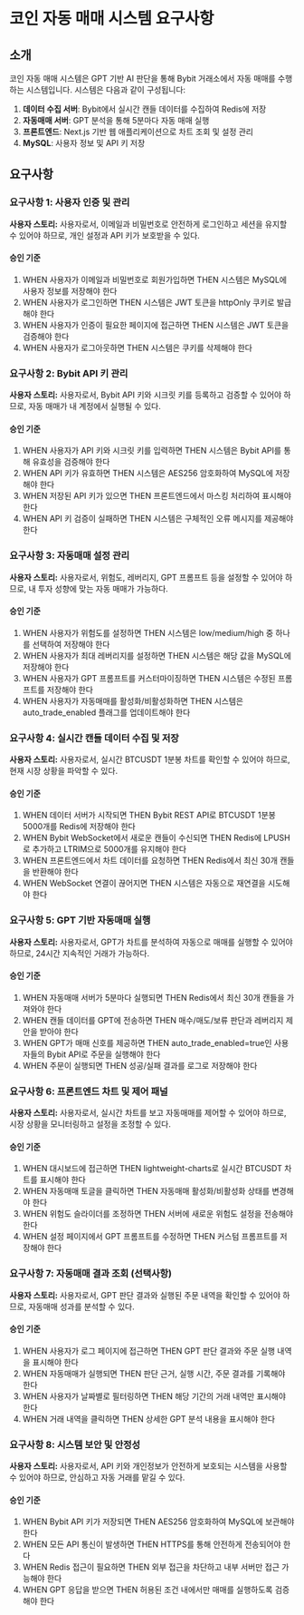 # 코인 자동 매매 시스템 요구사항

## 소개

코인 자동 매매 시스템은 GPT 기반 AI 판단을 통해 Bybit 거래소에서 자동 매매를 수행하는 시스템입니다. 시스템은 다음과 같이 구성됩니다:

1. **데이터 수집 서버**: Bybit에서 실시간 캔들 데이터를 수집하여 Redis에 저장
2. **자동매매 서버**: GPT 분석을 통해 5분마다 자동 매매 실행
3. **프론트엔드**: Next.js 기반 웹 애플리케이션으로 차트 조회 및 설정 관리
4. **MySQL**: 사용자 정보 및 API 키 저장

## 요구사항

### 요구사항 1: 사용자 인증 및 관리

**사용자 스토리:** 사용자로서, 이메일과 비밀번호로 안전하게 로그인하고 세션을 유지할 수 있어야 하므로, 개인 설정과 API 키가 보호받을 수 있다.

#### 승인 기준

1. WHEN 사용자가 이메일과 비밀번호로 회원가입하면 THEN 시스템은 MySQL에 사용자 정보를 저장해야 한다
2. WHEN 사용자가 로그인하면 THEN 시스템은 JWT 토큰을 httpOnly 쿠키로 발급해야 한다
3. WHEN 사용자가 인증이 필요한 페이지에 접근하면 THEN 시스템은 JWT 토큰을 검증해야 한다
4. WHEN 사용자가 로그아웃하면 THEN 시스템은 쿠키를 삭제해야 한다

### 요구사항 2: Bybit API 키 관리

**사용자 스토리:** 사용자로서, Bybit API 키와 시크릿 키를 등록하고 검증할 수 있어야 하므로, 자동 매매가 내 계정에서 실행될 수 있다.

#### 승인 기준

1. WHEN 사용자가 API 키와 시크릿 키를 입력하면 THEN 시스템은 Bybit API를 통해 유효성을 검증해야 한다
2. WHEN API 키가 유효하면 THEN 시스템은 AES256 암호화하여 MySQL에 저장해야 한다
3. WHEN 저장된 API 키가 있으면 THEN 프론트엔드에서 마스킹 처리하여 표시해야 한다
4. WHEN API 키 검증이 실패하면 THEN 시스템은 구체적인 오류 메시지를 제공해야 한다

### 요구사항 3: 자동매매 설정 관리

**사용자 스토리:** 사용자로서, 위험도, 레버리지, GPT 프롬프트 등을 설정할 수 있어야 하므로, 내 투자 성향에 맞는 자동 매매가 가능하다.

#### 승인 기준

1. WHEN 사용자가 위험도를 설정하면 THEN 시스템은 low/medium/high 중 하나를 선택하여 저장해야 한다
2. WHEN 사용자가 최대 레버리지를 설정하면 THEN 시스템은 해당 값을 MySQL에 저장해야 한다
3. WHEN 사용자가 GPT 프롬프트를 커스터마이징하면 THEN 시스템은 수정된 프롬프트를 저장해야 한다
4. WHEN 사용자가 자동매매를 활성화/비활성화하면 THEN 시스템은 auto_trade_enabled 플래그를 업데이트해야 한다

### 요구사항 4: 실시간 캔들 데이터 수집 및 저장

**사용자 스토리:** 사용자로서, 실시간 BTCUSDT 1분봉 차트를 확인할 수 있어야 하므로, 현재 시장 상황을 파악할 수 있다.

#### 승인 기준

1. WHEN 데이터 서버가 시작되면 THEN Bybit REST API로 BTCUSDT 1분봉 5000개를 Redis에 저장해야 한다
2. WHEN Bybit WebSocket에서 새로운 캔들이 수신되면 THEN Redis에 LPUSH로 추가하고 LTRIM으로 5000개를 유지해야 한다
3. WHEN 프론트엔드에서 차트 데이터를 요청하면 THEN Redis에서 최신 30개 캔들을 반환해야 한다
4. WHEN WebSocket 연결이 끊어지면 THEN 시스템은 자동으로 재연결을 시도해야 한다

### 요구사항 5: GPT 기반 자동매매 실행

**사용자 스토리:** 사용자로서, GPT가 차트를 분석하여 자동으로 매매를 실행할 수 있어야 하므로, 24시간 지속적인 거래가 가능하다.

#### 승인 기준

1. WHEN 자동매매 서버가 5분마다 실행되면 THEN Redis에서 최신 30개 캔들을 가져와야 한다
2. WHEN 캔들 데이터를 GPT에 전송하면 THEN 매수/매도/보류 판단과 레버리지 제안을 받아야 한다
3. WHEN GPT가 매매 신호를 제공하면 THEN auto_trade_enabled=true인 사용자들의 Bybit API로 주문을 실행해야 한다
4. WHEN 주문이 실행되면 THEN 성공/실패 결과를 로그로 저장해야 한다

### 요구사항 6: 프론트엔드 차트 및 제어 패널

**사용자 스토리:** 사용자로서, 실시간 차트를 보고 자동매매를 제어할 수 있어야 하므로, 시장 상황을 모니터링하고 설정을 조정할 수 있다.

#### 승인 기준

1. WHEN 대시보드에 접근하면 THEN lightweight-charts로 실시간 BTCUSDT 차트를 표시해야 한다
2. WHEN 자동매매 토글을 클릭하면 THEN 자동매매 활성화/비활성화 상태를 변경해야 한다
3. WHEN 위험도 슬라이더를 조정하면 THEN 서버에 새로운 위험도 설정을 전송해야 한다
4. WHEN 설정 페이지에서 GPT 프롬프트를 수정하면 THEN 커스텀 프롬프트를 저장해야 한다

### 요구사항 7: 자동매매 결과 조회 (선택사항)

**사용자 스토리:** 사용자로서, GPT 판단 결과와 실행된 주문 내역을 확인할 수 있어야 하므로, 자동매매 성과를 분석할 수 있다.

#### 승인 기준

1. WHEN 사용자가 로그 페이지에 접근하면 THEN GPT 판단 결과와 주문 실행 내역을 표시해야 한다
2. WHEN 자동매매가 실행되면 THEN 판단 근거, 실행 시간, 주문 결과를 기록해야 한다
3. WHEN 사용자가 날짜별로 필터링하면 THEN 해당 기간의 거래 내역만 표시해야 한다
4. WHEN 거래 내역을 클릭하면 THEN 상세한 GPT 분석 내용을 표시해야 한다

### 요구사항 8: 시스템 보안 및 안정성

**사용자 스토리:** 사용자로서, API 키와 개인정보가 안전하게 보호되는 시스템을 사용할 수 있어야 하므로, 안심하고 자동 거래를 맡길 수 있다.

#### 승인 기준

1. WHEN Bybit API 키가 저장되면 THEN AES256 암호화하여 MySQL에 보관해야 한다
2. WHEN 모든 API 통신이 발생하면 THEN HTTPS를 통해 안전하게 전송되어야 한다
3. WHEN Redis 접근이 필요하면 THEN 외부 접근을 차단하고 내부 서버만 접근 가능해야 한다
4. WHEN GPT 응답을 받으면 THEN 허용된 조건 내에서만 매매를 실행하도록 검증해야 한다